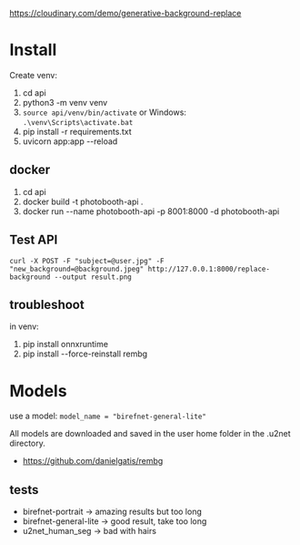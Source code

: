https://cloudinary.com/demo/generative-background-replace

# Install
Create venv:
1. cd api
1. python3 -m venv venv
2. `source api/venv/bin/activate` or Windows: `.\venv\Scripts\activate.bat`
3. pip install -r requirements.txt
4. uvicorn app:app --reload

## docker

1. cd api
2. docker build -t photobooth-api .
3. docker run --name photobooth-api -p 8001:8000 -d photobooth-api

## Test API
`curl -X POST -F "subject=@user.jpg" -F "new_background=@background.jpeg" http://127.0.0.1:8000/replace-background --output result.png`

## troubleshoot
in venv:
1. pip install onnxruntime
2. pip install --force-reinstall rembg

# Models

use a model: `model_name = "birefnet-general-lite"`

All models are downloaded and saved in the user home folder in the .u2net directory.
- https://github.com/danielgatis/rembg

## tests
- birefnet-portrait -> amazing results but too long
- birefnet-general-lite -> good result, take too long
- u2net_human_seg -> bad with hairs